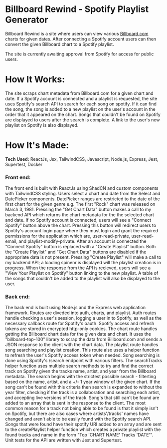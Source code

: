 # Billboard Rewind - Spotify Playlist Generator

Billboard Rewind is a site where users can view various [Billboard.com](https://www.billboard.com/) charts for given dates. After connecting a Spotify account users can then convert the given Billboard chart to a Spotify playlist.

The site is currently awaiting approval from Spotify for access for public users.

# How It Works:

The site scraps chart metadata from Billboard.com for a given chart and date. If a Spotify account is connected and a playlist is requested, the site uses Spotify's search API to search for each song on spotify. If it can find the song, the song is added to a new playlist on the user's account in the order that it appeared on the chart. Songs that couldn't be found on Spotify are displayed to users after the search is complete. A link to the user's new playlist on Spotify is also displayed.

# How It's Made:

**Tech Used:** ReactJs, Jsx, TailwindCSS, Javascript, Node.js, Express, Jest, Supertest, Docker

### Front end:

The front end is built with ReactJs using ShadCN and custom components with TailwindCSS styling. Users select a chart and date from the Select and DatePicker components. DatePicker ranges are restricted to the date of the first chart for the given genre e.g. The first "Rock" chart was released on March 3, 1981. Pressing the "Get Chart Data" button makes a call to my backend API which returns the chart metadata for the the selected chart and date. If no Spotify account is connected, users will see a "Connect Spotify" button above the chart. Pressing this button will redirect users to Spotify's account login page where they must login and grant the required permissions for the application which are, user-read-private, user-read-email, and  playlist-modify-private. After an account is connected the "Connect Spotify" button is replaced with a "Create Playlist" button. Both the "Create Playlist" and "Get Chart Data" buttons are disabled if the appropriate data is not present. Pressing "Create Playlist" will make a call to my backend API; a loading spinenr is displayed will the playlist creation is in progress. When the response from the API is recieved, users will see a "View Your Playlist on Spotify" button linking to the new playlist. A table of the songs that couldn't be added to the playlist will also be displayed to the user.

### Back end:

The back end is built using Node.js and the Express web application framework. Routes are diveded into auth, charts, and playlist. Auth routes handle checking a user's session, logging a user in to Spotify, as well as the necessary callback route for Spotify's oauth. Spotify access and refresh tokens are stored in encrypted http-only cookies. The chart route handles getting the Billboard chart data for the given date and chart. It uses the "billboard-top-100" library to scrap the data from Billboard.com and sends a JSON response to the client with the chart data. The playlist route handles song searching and playlist creation. This route also uses a helper function to refresh the user's Spotify access token when needed. Song searching is done using Spotify's /search endpoint with various filters. The searchTracks helper function uses multiple search methods to try and find the correct track on Spotify given the tracks name, artist, and year from the Billboard metadata. The search begins with the strictest possible search - filterting based on the name, artist, and a +/- 1 year window of the given chart. If the song can't be found with this criteria then search is expanded to without the year filter, checking if the track is a collaboration and searching each artist, and accepting live versions of the track. Song's that still can't be found are added to an array that is sent in the response to the client. The most common reason for a track not being able to be found is that it simply isn't on Spotify, but there are also cases where artists'/tracks' names have changed and aren't able to be easily found with the Spotify search API. Songs that were found have their spotify URI added to an array and are sent to the createPlaylist helper function which creates a private playlist with the found tracks and name in the form "Top 'CHART NAME' Tracks 'DATE'". Unit tests for the API are written with Jest and Supertest.
